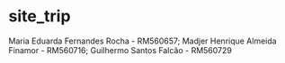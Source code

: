 # site_trip
Maria Eduarda Fernandes Rocha - RM560657; Madjer Henrique Almeida Finamor - RM560716; Guilhermo Santos Falcão - RM560729
 